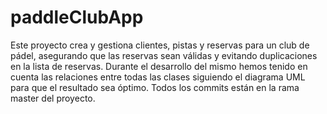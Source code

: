 # paddleClubApp
Este proyecto crea y gestiona clientes, pistas y reservas para un club de pádel, asegurando que las reservas sean válidas y evitando duplicaciones en la lista de reservas. Durante el desarrollo del mismo hemos tenido en cuenta las relaciones entre todas las clases siguiendo el diagrama UML para que el resultado sea óptimo. Todos los commits están en la rama master del proyecto.
